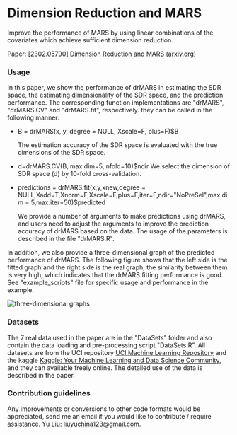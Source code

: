# Dimension Reduction and MARS
 Improve the performance of MARS by using linear combinations of the covariates which achieve sufficient dimension reduction. 

Paper: [[2302.05790\] Dimension Reduction and MARS (arxiv.org)](https://arxiv.org/abs/2302.05790)

### Usage ###

In this paper, we show the performance of drMARS in estimating the SDR space, the estimating dimensionality of the SDR space, and the prediction performance. The corresponding function implementations are "drMARS", "drMARS.CV" and "drMARS.fit", respectively. they can be called in the following manner:

* B = drMARS(x, y, degree = NULL, Xscale=F, plus=F)$B

  The estimation accuracy of the SDR space is evaluated with the true dimensions of the SDR space.

* d=drMARS.CV(B, max.dim=5, nfold=10)$ndir
  We select the dimension of SDR space (d) by 10-fold cross-validation.

* predictions = drMARS.fit(x,y,xnew,degree = NULL,Xadd=T,Xnorm=F,Xscale=F,plus=F,iter=F,ndir="NoPreSel",max.dim = 5,max.iter=50)$predicted

  We provide a number of arguments to make predictions using drMARS, and users need to adjust the arguments to improve the prediction accuracy of drMARS based on the data. The usage of the parameters is described in the file "drMARS.R".

In addition, we also provide a three-dimensional graph of the predicted performance of drMARS. The following figure shows that the left side is the fitted graph and the right side is the real graph, the similarity between them is very high, which indicates that the drMARS fitting performance is good. See "example_scripts" file for specific usage and performance in the example. 

![three-dimensional graphs](D:\GitHub\drMARS\plot_drMARS.jpg)

### Datasets ###

The 7 real data used in the paper are in the "DataSets" folder and also contain the data loading and pre-processing script "DataSets.R". All datasets are from the UCI repository [UCI Machine Learning Repository](https://archive.ics.uci.edu/ml/index.php) and the kaggle  [Kaggle: Your Machine Learning and Data Science Community](https://www.kaggle.com/), and they can available freely online. The detailed use of the data is described in the paper.

### Contribution guidelines ###

Any improvements or conversions to other code formats would be appreciated, send me an email if you would like to contribute / require assistance. 
Yu Liu: liuyuchina123@gmail.com.
